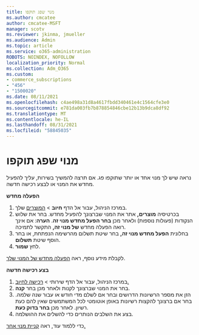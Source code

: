```yaml
---
title: מנוי שפג תוקפו
ms.author: cmcatee
author: cmcatee-MSFT
manager: scotv
ms.reviewer: jkinma, jmueller
ms.audience: Admin
ms.topic: article
ms.service: o365-administration
ROBOTS: NOINDEX, NOFOLLOW
localization_priority: Normal
ms.collection: Adm_O365
ms.custom:
- commerce_subscriptions
- "456"
- "1500020"
ms.date: 08/11/2021
ms.openlocfilehash: c4ae498a31d8a4617fbdd340461e4c1564cfe3e0
ms.sourcegitcommit: e781da003fb7b878854846cbe12b13b9dca8df92
ms.translationtype: MT
ms.contentlocale: he-IL
ms.lasthandoff: 08/31/2021
ms.locfileid: "58845035"
---
```

# <a name="expired-subscription"></a>מנוי שפג תוקפו

נראה שיש לך מנוי אחד או יותר שתוקפו פג. אם תרצה להמשיך בשירות, עליך להפעיל מחדש את המנוי או לבצע רכישה חדשה.
  
**הפעלה מחדש**
  
1. במרכז הניהול, עבור אל הדף **חיוב** \> [המוצרים](https://go.microsoft.com/fwlink/p/?linkid=842054) שלך.
2. בכרטיסיה **מוצרים,** אתר את המנוי שברצונך להפעיל מחדש. בחר את שלוש הנקודות (פעולות נוספות) ולאחר מכן **בחר הפעל מחדש מנוי זה**.
    **הערה**: אם אינך רואה הפעלה מחדש **של מנוי זה,** התקשר לתמיכה.
3. בחלונית **הפעל מחדש מנוי זה,** בחר שיטת תשלום מהרשימה הנפתחת, או בחר הוסף שיטת **תשלום**.
4. לחץ **שמור**.

לקבלת מידע נוסף, ראה [הפעלה מחדש של המנוי שלך](https://docs.microsoft.com/microsoft-365/commerce/subscriptions/reactivate-your-subscription).

**בצע רכישה חדשה**
  
1. במרכז הניהול, עבור אל  הדף שירותי \> [רכישה לחיוב.](https://go.microsoft.com/fwlink/p/?linkid=868433)
2. בחר את המנוי שברצונך לקנות ולאחר מכן בחר **קנה**.
3. הזן את מספר הרשיונות הדרושים ובחר אם לשלם מדי חודש או עבור שנה שלמה. בחר אם ברצונך להקצות רשיונות באופן אוטומטי לכל המשתמשים שאין להם כעת רשיון. לאחר מכן **בחר בדוק כעת**.
4. בצע את השלבים הנותרים כדי להשלים את ההושלמה.

כדי ללמוד עוד, ראה [קניית מנוי אחר.](https://docs.microsoft.com/microsoft-365/commerce/buy-another-subscription)